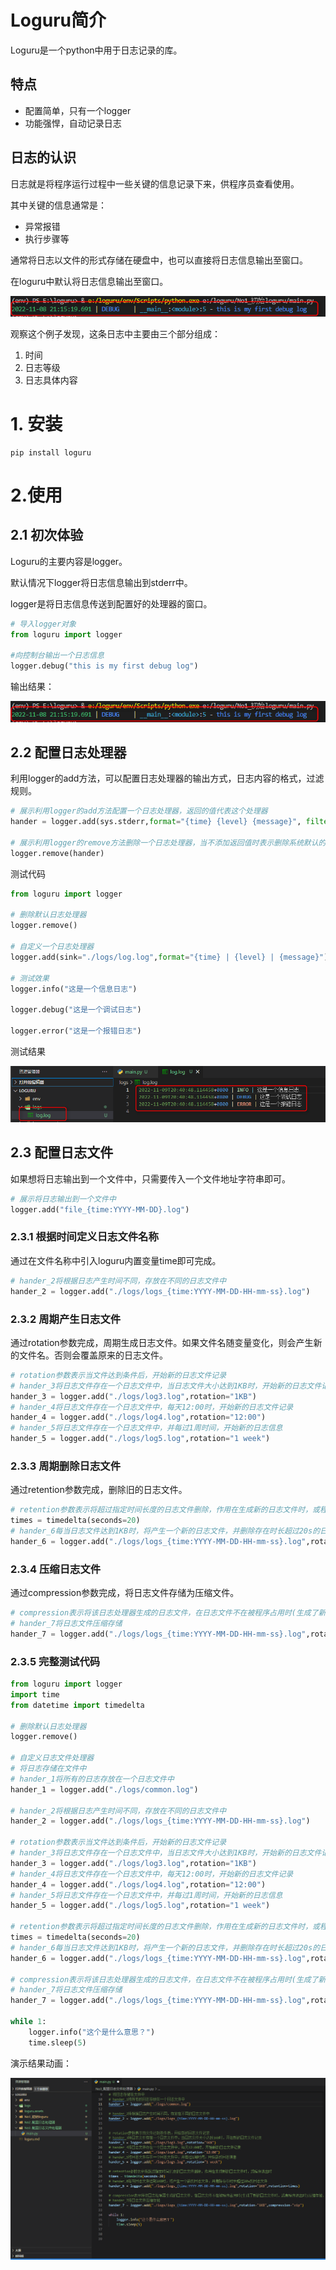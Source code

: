 # Loguru简介

Loguru是一个python中用于日志记录的库。

## 特点

- 配置简单，只有一个logger
- 功能强悍，自动记录日志

## 日志的认识

日志就是将程序运行过程中一些关键的信息记录下来，供程序员查看使用。

其中关键的信息通常是：

- 异常报错
- 执行步骤等

通常将日志以文件的形式存储在硬盘中，也可以直接将日志信息输出至窗口。

在loguru中默认将日志信息输出至窗口。

![image-20221108211555052](loguru.assets/image-20221108211555052.png)

观察这个例子发现，这条日志中主要由三个部分组成：

1. 时间
2. 日志等级
3. 日志具体内容



# 1. 安装  

```shell	
pip install loguru
```

# 2.使用  

## 2.1 初次体验

Loguru的主要内容是logger。

默认情况下logger将日志信息输出到stderr中。

logger是将日志信息传送到配置好的处理器的窗口。

```python	
# 导入logger对象
from loguru import logger

#向控制台输出一个日志信息
logger.debug("this is my first debug log")
```

输出结果：

![image-20221108211555052](loguru.assets/image-20221108211555052.png)



## 2.2 配置日志处理器

利用logger的add方法，可以配置日志处理器的输出方式，日志内容的格式，过滤规则。

```python
# 展示利用logger的add方法配置一个日志处理器，返回的值代表这个处理器
hander = logger.add(sys.stderr,format="{time} {level} {message}", filter="my_module", level="INFO")

# 展示利用logger的remove方法删除一个日志处理器，当不添加返回值时表示删除系统默认的日志处理器
logger.remove(hander)
```

测试代码

```python
from loguru import logger

# 删除默认日志处理器
logger.remove()

# 自定义一个日志处理器
logger.add(sink="./logs/log.log",format="{time} | {level} | {message}")

# 测试效果
logger.info("这是一个信息日志")

logger.debug("这是一个调试日志")

logger.error("这是一个报错日志")
```

测试结果

![image-20221109204222639](loguru.assets/image-20221109204222639.png)

## 2.3 配置日志文件

如果想将日志输出到一个文件中，只需要传入一个文件地址字符串即可。

```python
# 展示将日志输出到一个文件中
logger.add("file_{time:YYYY-MM-DD}.log")
```

### 2.3.1 根据时间定义日志文件名称

通过在文件名称中引入loguru内置变量time即可完成。

```python
# hander_2将根据日志产生时间不同，存放在不同的日志文件中
hander_2 = logger.add("./logs/logs_{time:YYYY-MM-DD-HH-mm-ss}.log")
```

### 2.3.2 周期产生日志文件

通过rotation参数完成，周期生成日志文件。如果文件名随变量变化，则会产生新的文件名。否则会覆盖原来的日志文件。

```python
# rotation参数表示当文件达到条件后，开始新的日志文件记录
# hander_3将日志文件存在一个日志文件中，当日志文件大小达到1KB时，开始新的日志文件记录
hander_3 = logger.add("./logs/log3.log",rotation="1KB")
# hander_4将日志文件存在一个日志文件中，每天12:00时，开始新的日志文件记录
hander_4 = logger.add("./logs/log4.log",rotation="12:00")
# hander_5将日志文件存在一个日志文件中，并每过1周时间，开始新的日志信息
hander_5 = logger.add("./logs/log5.log",rotation="1 week")
```

### 2.3.3 周期删除日志文件

通过retention参数完成，删除旧的日志文件。

```python	
# retention参数表示将超过指定时间长度的日志文件删除，作用在生成新的日志文件时，或程序退出时
times = timedelta(seconds=20)
# hander_6每当日志文件达到1KB时，将产生一个新的日志文件，并删除存在时长超过20s的日志文件
hander_6 = logger.add("./logs/logs_{time:YYYY-MM-DD-HH-mm-ss}.log",rotation="1KB",retention=times)
```

### 2.3.4 压缩日志文件

通过compression参数完成，将日志文件存储为压缩文件。

```python
# compression表示将该日志处理器生成的日志文件，在日志文件不在被程序占用时(生成了新的日志文件时，或者程序退出时)压缩存储，
# hander_7将日志文件压缩存储
hander_7 = logger.add("./logs/logs_{time:YYYY-MM-DD-HH-mm-ss}.log",rotation="1KB",compression="zip")

```

### 2.3.5 完整测试代码

```python	
from loguru import logger
import time
from datetime import timedelta

# 删除默认日志处理器
logger.remove()

# 自定义日志文件处理器
# 将日志存储在文件中
# hander_1将所有的日志存放在一个日志文件中
hander_1 = logger.add("./logs/common.log")

# hander_2将根据日志产生时间不同，存放在不同的日志文件中
hander_2 = logger.add("./logs/logs_{time:YYYY-MM-DD-HH-mm-ss}.log")

# rotation参数表示当文件达到条件后，开始新的日志文件记录
# hander_3将日志文件存在一个日志文件中，当日志文件大小达到1KB时，开始新的日志文件记录
hander_3 = logger.add("./logs/log3.log",rotation="1KB")
# hander_4将日志文件存在一个日志文件中，每天12:00时，开始新的日志文件记录
hander_4 = logger.add("./logs/log4.log",rotation="12:00")
# hander_5将日志文件存在一个日志文件中，并每过1周时间，开始新的日志信息
hander_5 = logger.add("./logs/log5.log",rotation="1 week")

# retention参数表示将超过指定时间长度的日志文件删除，作用在生成新的日志文件时，或程序退出时
times = timedelta(seconds=20)
# hander_6每当日志文件达到1KB时，将产生一个新的日志文件，并删除存在时长超过20s的日志文件
hander_6 = logger.add("./logs/logs_{time:YYYY-MM-DD-HH-mm-ss}.log",rotation="1KB",retention=times)

# compression表示将该日志处理器生成的日志文件，在日志文件不在被程序占用时(生成了新的日志文件时，或者程序退出时)压缩存储，
# hander_7将日志文件压缩存储
hander_7 = logger.add("./logs/logs_{time:YYYY-MM-DD-HH-mm-ss}.log",rotation="1KB",compression="zip")

while 1:
    logger.info("这个是什么意思？")
    time.sleep(5)
```

演示结果动画：

![动画](loguru.assets/动画.gif)
